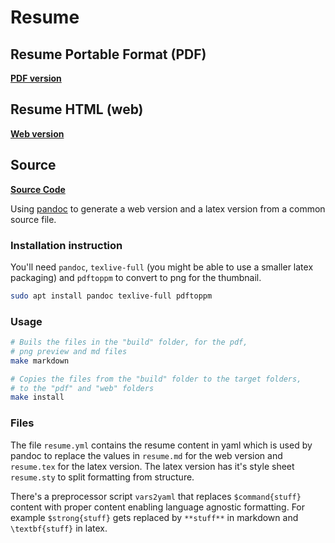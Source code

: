 # Resume

## Resume Portable Format (PDF)

<span class="icon icon-link">**[PDF version](pdf)**</span>

## Resume HTML (web)

<span class="icon icon-website">**[Web version](web)**</span>

## Source

<span class="icon icon-github">**[Source Code](https://github.com/dubreuia/alexandredubreuil.com/tree/master/resume)**</span>

Using [pandoc](https://pandoc.org) to generate a web version and a latex version from a common source file.

### Installation instruction

You'll need `pandoc`, `texlive-full` (you might be able to use a smaller latex packaging) and `pdftoppm` to convert to png for the thumbnail.

```bash
sudo apt install pandoc texlive-full pdftoppm
```

### Usage

```bash
# Buils the files in the "build" folder, for the pdf,
# png preview and md files
make markdown

# Copies the files from the "build" folder to the target folders,
# to the "pdf" and "web" folders
make install
```

### Files

The file `resume.yml` contains the resume content in yaml which is used by pandoc to replace the values in `resume.md` for the web version and `resume.tex` for the latex version. The latex version has it's style sheet `resume.sty` to split formatting from structure.

There's a preprocessor script `vars2yaml` that replaces `$command{stuff}` content with proper content enabling language agnostic formatting. For example `$strong{stuff}` gets replaced by `**stuff**` in markdown and `\textbf{stuff}` in latex.

